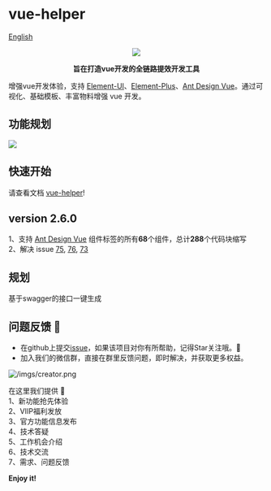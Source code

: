 # vue-helper

[English](https://github.com/jiaolong1021/vue-helper/blob/HEAD/README-EN.md)

<div align="center">
  <img src="https://www.80fight.cn/wp-content/uploads/2024/05/slogan-zh.png" />
  
  **旨在打造vue开发的全链路提效开发工具**
</div>

增强vue开发体验，支持 <a class="m-link" href="https://element.eleme.cn/" target="_blank">Element-UI</a>、<a class="m-link" href="https://element-plus.org/" target="_blank">Element-Plus</a>、<a class="m-link" href="https://www.antdv.com/" target="_blank">Ant Design Vue</a>。通过可视化、基础模板、丰富物料增强 vue 开发。

## 功能规划
![](https://www.80fight.cn/wp-content/uploads/2024/05/framework-1.png)

## 快速开始
请查看文档 [vue-helper](http://vue-helper.80fight.cn/)!

## version 2.6.0

1、支持 [Ant Design Vue](http://vue-helper.80fight.cn/document/ant-design-vue.html) 组件标签的所有**68**个组件，总计**288**个代码块缩写  
2、解决 issue [75](https://github.com/jiaolong1021/vue-helper/issues/75), [76](https://github.com/jiaolong1021/vue-helper/issues/76), [73](https://github.com/jiaolong1021/vue-helper/issues/73)  


## 规划
基于swagger的接口一键生成

## 问题反馈 🦁

* 在github上提交[issue](https://github.com/jiaolong1021/vue-helper/issues)，如果该项目对你有所帮助，记得Star关注哦。🤪  
* 加入我们的微信群，直接在群里反馈问题，即时解决，并获取更多权益。  

![/imgs/creator.png](https://www.80fight.cn/helper/wxq.png)

在这里我们提供 🎁    
1、新功能抢先体验  
2、VIIP福利发放  
3、官方功能信息发布  
4、技术答疑  
5、工作机会介绍  
6、技术交流  
7、需求、问题反馈

**Enjoy it!**
 